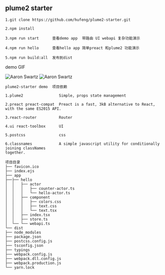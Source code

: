 ## plume2 starter

```
1.git clone https://github.com/hufeng/plume2-starter.git

2.npm install

3.npm run start      查看demo app  带路由 UI webapi 复杂功能演示

4.npm run hello      查看hello app 简单preact 和plume2 功能演示

5.npm run build:all  发布到dist
```
demo GIF

![Aaron Swartz](https://raw.githubusercontent.com/hufeng/plume2-starter/master/docs/hello.app.gif)
![Aaron Swartz](https://raw.githubusercontent.com/hufeng/plume2-starter/master/docs/demo.app.gif)

```
plume2-starter demo  项目依赖

1.plume2                Simple, props state management

2.preact preact-compat  Preact is a fast, 3kB alternative to React, with the same ES2015 API.

3.react-router          Router

4.ui react-toolbox      UI

5.postcss               css

6.classnames            A simple javascript utility for conditionally joining classNames                                                    together. 

```

```
项目目录
├── favicon.ico
├── index.ejs
├── app
├──├── hello
│  │   ├── actor
│  │   │   ├── counter-actor.ts
│  │   │   └── hello-actor.ts
│  │   ├── component
│  │   │   ├── colors.css
│  │   │   ├── text.css
│  │   │   └── text.tsx
│  │   ├── index.tsx
│  │   ├── store.ts
│  └── └── webapi.ts
└── dist
├── node_modules
├── package.json
├── postcss.config.js
├── tsconfig.json
├── typings
├── webpack.config.js
├── webpack.dll.config.js
├── webpack.production.js
└── yarn.lock
```